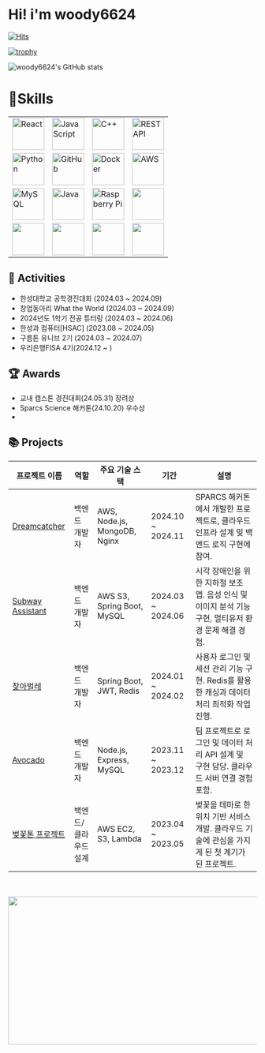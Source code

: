 # Hi! i'm woody6624 
[![Hits](https://hits.seeyoufarm.com/api/count/incr/badge.svg?url=https%3A%2F%2Fgithub.com%2Fwoody6624%2Fhit-counter&count_bg=%2379C83D&title_bg=%23555555&icon=&icon_color=%23E7E7E7&title=hits&edge_flat=false)](https://hits.seeyoufarm.com)


[![trophy](https://github-profile-trophy.vercel.app/?username=woody6624)](https://github.com/woody6624/github-profile-trophy)


![woody6624's GitHub stats](https://github-readme-stats.vercel.app/api?username=woody6624&show_icons=true&theme=radical)

# 💪Skills
<table style="border-collapse: collapse;">
  <tr>
    <td><img src="https://techstack-generator.vercel.app/react-icon.svg" alt="React" width="65" height="65" /></td>
    <td><img src="https://techstack-generator.vercel.app/js-icon.svg" alt="JavaScript" width="65" height="65" /></td>
    <td><img src="https://techstack-generator.vercel.app/cpp-icon.svg" alt="C++" width="65" height="65" /></td>
    <td><img src="https://techstack-generator.vercel.app/restapi-icon.svg" alt="REST API" width="65" height="65" /></td>
  </tr>
  <tr>
    <td><img src="https://techstack-generator.vercel.app/python-icon.svg" alt="Python" width="65" height="65" /></td>
    <td><img src="https://techstack-generator.vercel.app/github-icon.svg" alt="GitHub" width="65" height="65" /></td>
    <td><img src="https://techstack-generator.vercel.app/docker-icon.svg" alt="Docker" width="65" height="65" /></td>
    <td><img src="https://techstack-generator.vercel.app/aws-icon.svg" alt="AWS" width="65" height="65" /></td>
  </tr>
  <tr>
    <td><img src="https://techstack-generator.vercel.app/mysql-icon.svg" alt="MySQL" width="65" height="65" /></td>
    <td><img src="https://techstack-generator.vercel.app/java-icon.svg" alt="Java" width="65" height="65" /></td>
    <td><img src="https://techstack-generator.vercel.app/raspberrypi-icon.svg" alt="Raspberry Pi" width="65" height="65" /></td>
    <td><img src="https://skillicons.dev/icons?i=elasticsearch"  width="65" height="65"/></td>
  </tr>
  <tr>
    <td><img src="https://skillicons.dev/icons?i=githubactions"  width="65" height="65"/></td>
    <td><img src="https://skillicons.dev/icons?i=jenkins"  width="65" height="65"/></td>
    <td><img src="https://skillicons.dev/icons?i=linux"  width="65" height="65"/></td>
    <td><img src="https://skillicons.dev/icons?i=spring"  width="65" height="65"/></td>
  </tr>
  
</table>

## 🎒 Activities
- 한성대학교 공학경진대회 (2024.03 ~ 2024.09)
- 창업동아리 What the World (2024.03 ~ 2024.09)
- 2024년도 1학기 전공 튜터링 (2024.03 ~ 2024.06)
- 한성과 컴퓨터[HSAC] (2023.08 ~ 2024.05)
- 구름톤 유니브 2기 (2024.03 ~ 2024.07)
- 우리은행FISA 4기(2024.12 ~ )

## 🏆 Awards
- 교내 캡스톤 경진대회(24.05.31) 장려상
- Sparcs Science 해커톤(24.10.20) 우수상
- 
## 📚 Projects

| **프로젝트 이름**                                                                                  | **역할**          | **주요 기술 스택**              | **기간**       | **설명**                                                                                   |
|----------------------------------------------------------------------------------------------------|-------------------|----------------------------------|----------------|-------------------------------------------------------------------------------------------|
| [Dreamcatcher](https://github.com/username/dreamcatcher)                                           | 백엔드 개발자     | AWS, Node.js, MongoDB, Nginx     | 2024.10 ~ 2024.11 | SPARCS 해커톤에서 개발한 프로젝트로, 클라우드 인프라 설계 및 백엔드 로직 구현에 참여.              |
| [Subway Assistant](https://github.com/username/subway-assistant)                                  | 백엔드 개발자     | AWS S3, Spring Boot, MySQL       | 2024.03 ~ 2024.06 | 시각 장애인을 위한 지하철 보조 앱. 음성 인식 및 이미지 분석 기능 구현, 멀티유저 환경 문제 해결 경험.    |
| [찾아벌레](https://github.com/username/bug-finder)                                                | 백엔드 개발자     | Spring Boot, JWT, Redis          | 2024.01 ~ 2024.02 | 사용자 로그인 및 세션 관리 기능 구현. Redis를 활용한 캐싱과 데이터 처리 최적화 작업 진행.             |
| [Avocado](https://github.com/username/avocado)                                                    | 백엔드 개발자     | Node.js, Express, MySQL          | 2023.11 ~ 2023.12 | 팀 프로젝트로 로그인 및 데이터 처리 API 설계 및 구현 담당. 클라우드 서버 연결 경험 포함.              |
| [벚꽃톤 프로젝트](https://github.com/username/cherry-blossom-project)                             | 백엔드/클라우드 설계 | AWS EC2, S3, Lambda              | 2023.04 ~ 2023.05 | 벚꽃을 테마로 한 위치 기반 서비스 개발. 클라우드 기술에 관심을 가지게 된 첫 계기가 된 프로젝트.         |





<br>
<br>
<a href="https://github.com/devxb/gitanimals">
<img
  src="https://render.gitanimals.org/farms/woody6624"
  width="600"
  height="300"
/>
</a>

